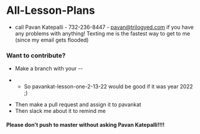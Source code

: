 # All-Lesson-Plans
* call Pavan Katepalli - 732-236-8447 - pavan@trilogyed.com if you have any problems with anything! Texting me is the fastest way to get to me (since my email gets flooded)

### Want to contribute?

* Make a branch with your <github name>-<lesson you are editing>-<full date>
+ * So pavankat-lesson-one-2-13-22 would be good if it was year 2022 ;)
* Then make a pull request and assign it to pavankat
* Then slack me about it to remind me

#### Please don't push to master without asking Pavan Katepalli!!!!
